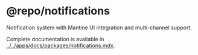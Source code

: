 # @repo/notifications

Notification system with Mantine UI integration and multi-channel support.

Complete documentation is available in
[../../apps/docs/packages/notifications.mdx](../../apps/docs/packages/notifications.mdx).
